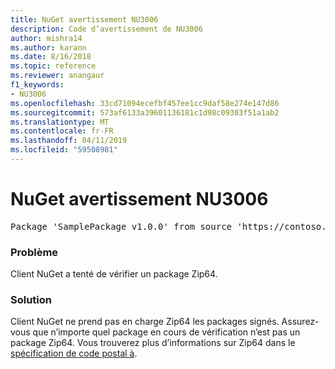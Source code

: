 ```yaml
---
title: NuGet avertissement NU3006
description: Code d’avertissement de NU3006
author: mishra14
ms.author: karann
ms.date: 8/16/2018
ms.topic: reference
ms.reviewer: anangaur
f1_keywords:
- NU3006
ms.openlocfilehash: 33cd71094ecefbf457ee1cc9daf58e274e147d86
ms.sourcegitcommit: 573af6133a39601136181c1d98c09303f51a1ab2
ms.translationtype: MT
ms.contentlocale: fr-FR
ms.lasthandoff: 04/11/2019
ms.locfileid: "59508981"
---
```

# <a name="nuget-warning-nu3006"></a>NuGet avertissement NU3006

<pre>Package 'SamplePackage v1.0.0' from source 'https://contoso.com/index.json': Signed Zip64 packages are not supported.</pre>

### <a name="issue"></a>Problème

Client NuGet a tenté de vérifier un package Zip64.


### <a name="solution"></a>Solution

Client NuGet ne prend pas en charge Zip64 les packages signés. Assurez-vous que n’importe quel package en cours de vérification n’est pas un package Zip64. Vous trouverez plus d’informations sur Zip64 dans le [spécification de code postal à](https://pkware.cachefly.net/webdocs/casestudies/APPNOTE.TXT).


